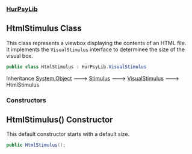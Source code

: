 ### [HurPsyLib](HurPsyLib.md 'HurPsyLib')

## HtmlStimulus Class

This class represents a viewbox displaying the contents of an HTML file.  
It implements the `VisualStimulus` interface to determinee the size of the visual box.

```csharp
public class HtmlStimulus : HurPsyLib.VisualStimulus
```

Inheritance [System.Object](https://docs.microsoft.com/en-us/dotnet/api/System.Object 'System.Object') &#129106; [Stimulus](HurPsyLib.Stimulus.md 'HurPsyLib.Stimulus') &#129106; [VisualStimulus](HurPsyLib.VisualStimulus.md 'HurPsyLib.VisualStimulus') &#129106; HtmlStimulus
### Constructors

<a name='HurPsyLib.HtmlStimulus.HtmlStimulus()'></a>

## HtmlStimulus() Constructor

This default constructor starts with a default size.

```csharp
public HtmlStimulus();
```
